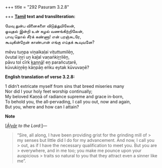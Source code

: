 +++
title = "292 Pasuram 3.2.8"

+++
**[Tamil](/definition/tamil#history "show Tamil definitions") text and transliteration:**

மேவு துன்ப வினைகளை விடுத்துமிலேன்,  
ஓவுதல் இன்றி உன் கழல் வணங்கிற்றிலேன்,  
பாவு தொல் சீர்க் கண்ணா! என் பரஞ்சுடரே,  
கூவுகின்றேன் காண்பான் எங்கு எய்தக் கூவுவனே?

mēvu tuṉpa viṉaikaḷai viṭuttumilēṉ,  
ōvutal iṉṟi uṉ kaḻal vaṇaṅkiṟṟilēṉ,  
pāvu tol cīrk [kaṇṇā](/definition/kanna#history "show kaṇṇā definitions")! eṉ parañcuṭarē,  
kūvukiṉṟēṉ kāṇpāṉ eṅku eytak kūvuvaṉē?

**English translation of verse 3.2.8:**

1 didn’t extricate myself from sins that breed miseries many  
Nor did I your holy feet worship continually;  
My beloved Kaṇṇā of radiance supreme and grace in-born,  
To behold you, the all-pervading, I call you out, now and again,  
But you, where and how can I attain?

**Note**  
  
[*[Āḻvār](/definition/aḻvar#vaishnavism "show Āḻvār definitions") to the Lord*:]—

> “Sire, all along, I have been providing grist for the grinding mill of > my senses but little did I do for my advancement. And now, I call you > out, as if I have the necessary qualification to meet you. But you are > everywhere, and in me too; you make me pounce upon your auspicious > traits so natural to you that they attract even a sinner like me”.


